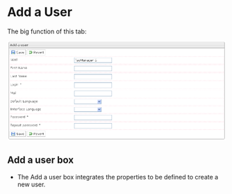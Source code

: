 <!--
parent: Processes
created_at: '2011-04-22 09:50:44'
updated_at: '2013-03-13 14:36:27'
authors:
    - 'Jérôme Bogaerts'
contributors:
    - 'Franck Gismondi'
tags:
    - Processes
-->

Add a User
==========

The big function of this tab:

![](../resources/addauser-tab.png)

Add a user box
--------------

-   The Add a user box integrates the properties to be defined to create a new user.


